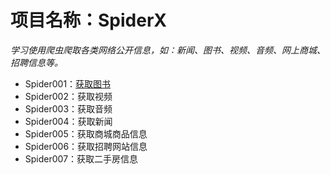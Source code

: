 # 项目名称：SpiderX

_学习使用爬虫爬取各类网络公开信息，如：新闻、图书、视频、音频、网上商城、招聘信息等。_

- Spider001：[获取图书](Spider001/README.md)
- Spider002：获取视频
- Spider003：获取音频
- Spider004：获取新闻
- Spider005：获取商城商品信息
- Spider006：获取招聘网站信息
- Spider007：获取二手房信息
